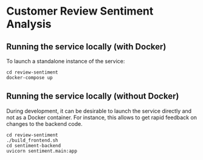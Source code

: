 # Customer Review Sentiment Analysis

## Running the service locally (with Docker)

To launch a standalone instance of the service:

```shell
cd review-sentiment
docker-compose up
```

## Running the service locally (without Docker)

During development, it can be desirable to launch the service directly and not as a Docker container.
For instance, this allows to get rapid feedback on changes to the backend code.

```shell
cd review-sentiment
./build_frontend.sh
cd sentiment-backend
uvicorn sentiment.main:app
```
